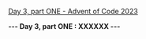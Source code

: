 [Day 3, part ONE - Advent of Code 2023](https://adventofcode.com/2023/day/3)

**--- Day 3, part ONE : XXXXXX ---**

